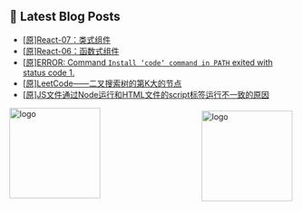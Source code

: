 ## 📕 Latest Blog Posts

<!-- BLOG-POST-LIST:START -->
- [[原]React-07：类式组件](https://blog.csdn.net/sinat_41696687/article/details/115049080)
- [[原]React-06：函数式组件](https://blog.csdn.net/sinat_41696687/article/details/115042485)
- [[原]ERROR: Command `Install ‘code‘ command in PATH` exited with status code 1.](https://blog.csdn.net/sinat_41696687/article/details/115041660)
- [[原]LeetCode——二叉搜索树的第K大的节点](https://blog.csdn.net/sinat_41696687/article/details/115039619)
- [[原]JS文件通过Node运行和HTML文件的script标签运行不一致的原因](https://blog.csdn.net/sinat_41696687/article/details/115034907)
<!-- BLOG-POST-LIST:END -->
<img src="https://github-readme-stats.vercel.app/api?username=qq1120637483&show_icons=true" alt="logo" height="160" align="right" style="margin: 5px; margin-bottom: 20px;" />

<img src="https://github-profile-trophy.vercel.app/?username=qq1120637483&theme=flat&column=7" alt="logo" height="160" align="center" style="margin: auto; margin-bottom: 20px;" />


<!--
**qq1120637483/qq1120637483** is a ✨ _special_ ✨ repository because its `README.md` (this file) appears on your GitHub profile.

Here are some ideas to get you started:

- 🔭 I’m currently working on ...
- 🌱 I’m currently learning ...
- 👯 I’m looking to collaborate on ...
- 🤔 I’m looking for help with ...
- 💬 Ask me about ...
- 📫 How to reach me: ...
- 😄 Pronouns: ...
- ⚡ Fun fact: ...
-->
